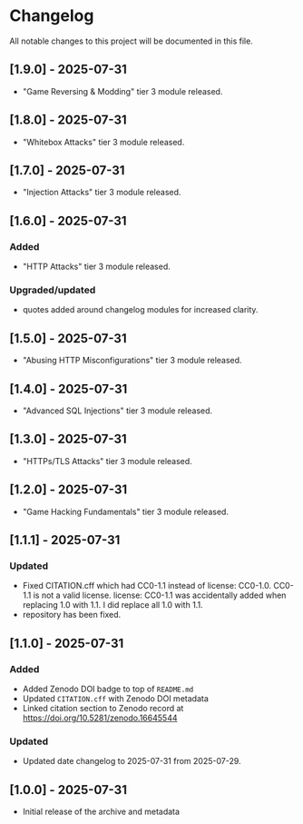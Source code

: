 # Changelog

All notable changes to this project will be documented in this file.

## [1.9.0] - 2025-07-31

- "Game Reversing & Modding" tier 3 module released.

## [1.8.0] - 2025-07-31

- "Whitebox Attacks" tier 3 module released.

## [1.7.0] - 2025-07-31

- "Injection Attacks" tier 3 module released.

## [1.6.0] - 2025-07-31

### Added

- "HTTP Attacks" tier 3 module released.

### Upgraded/updated

- quotes added around changelog modules for increased clarity.

## [1.5.0] - 2025-07-31

- "Abusing HTTP Misconfigurations" tier 3 module released.

## [1.4.0] - 2025-07-31

- "Advanced SQL Injections" tier 3 module released.

## [1.3.0] - 2025-07-31

- "HTTPs/TLS Attacks" tier 3 module released.

## [1.2.0] - 2025-07-31

- "Game Hacking Fundamentals" tier 3 module released.

## [1.1.1] - 2025-07-31

### Updated

- Fixed CITATION.cff which had CC0-1.1 instead of license: CC0-1.0. CC0-1.1 is not a valid license. license: CC0-1.1 was accidentally added when replacing 1.0 with 1.1. I did replace all 1.0 with 1.1.
- repository has been fixed.

## [1.1.0] - 2025-07-31

### Added

- Added Zenodo DOI badge to top of `README.md`
- Updated `CITATION.cff` with Zenodo DOI metadata
- Linked citation section to Zenodo record at https://doi.org/10.5281/zenodo.16645544

### Updated

- Updated date changelog to 2025-07-31 from 2025-07-29.

## [1.0.0] - 2025-07-31

- Initial release of the archive and metadata
